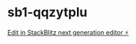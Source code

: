 # sb1-qqzytplu

[Edit in StackBlitz next generation editor ⚡️](https://stackblitz.com/~/github.com/itsmynewmail16-bot/sb1-qqzytplu)